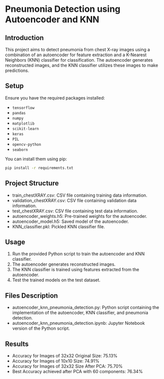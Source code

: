 # Pneumonia Detection using Autoencoder and KNN

## Introduction
This project aims to detect pneumonia from chest X-ray images using a combination of an autoencoder for feature extraction and a K-Nearest Neighbors (KNN) classifier for classification. The autoencoder generates reconstructed images, and the KNN classifier utilizes these images to make predictions.

## Setup
Ensure you have the required packages installed:
- `tensorflow`
- `pandas`
- `numpy`
- `matplotlib`
- `scikit-learn`
- `keras`
- `PIL`
- `opencv-python`
- `seaborn`

You can install them using pip:

```bash
pip install -r requirements.txt
```
## Project Structure
- train_chestXRAY.csv: CSV file containing training data information.
- validation_chestXRAY.csv: CSV file containing validation data information.
- test_chestXRAY.csv: CSV file containing test data information.
- autoencoder_weights.h5: Pre-trained weights for the autoencoder.
- autoencoder_model.h5: Saved model of the autoencoder.
- KNN_classifier.pkl: Pickled KNN classifier file.

## Usage
1. Run the provided Python script to train the autoencoder and KNN classifier.
2. The autoencoder generates reconstructed images.
3. The KNN classifier is trained using features extracted from the autoencoder.
4. Test the trained models on the test dataset.

## Files Description
- autoencoder_knn_pneumonia_detection.py: Python script containing the implementation of the autoencoder, KNN classifier, and pneumonia detection.
- autoencoder_knn_pneumonia_detection.ipynb: Jupyter Notebook version of the Python script.

## Results
- Accuracy for Images of 32x32 Original Size: 75.13%
- Accuracy for Images of 10x10 Size: 74.91%
- Accuracy for Images of 32x32 Size After PCA: 75.70%
- Best Accuracy achieved after PCA with 60 components: 76.34%

